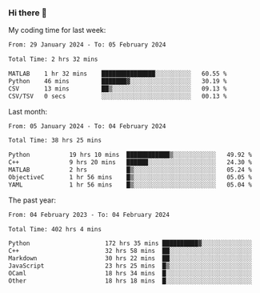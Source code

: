 ### Hi there 👋

My coding time for last week:

<!--START_SECTION:week-->

```txt
From: 29 January 2024 - To: 05 February 2024

Total Time: 2 hrs 32 mins

MATLAB    1 hr 32 mins    ███████████████░░░░░░░░░░   60.55 %
Python    46 mins         ███████▓░░░░░░░░░░░░░░░░░   30.19 %
CSV       13 mins         ██▒░░░░░░░░░░░░░░░░░░░░░░   09.13 %
CSV/TSV   0 secs          ░░░░░░░░░░░░░░░░░░░░░░░░░   00.13 %
```

<!--END_SECTION:week-->

Last month:

<!--START_SECTION:month-->

```txt
From: 05 January 2024 - To: 04 February 2024

Total Time: 38 hrs 25 mins

Python           19 hrs 10 mins  ████████████▒░░░░░░░░░░░░   49.92 %
C++              9 hrs 20 mins   ██████░░░░░░░░░░░░░░░░░░░   24.30 %
MATLAB           2 hrs           █▒░░░░░░░░░░░░░░░░░░░░░░░   05.24 %
ObjectiveC       1 hr 56 mins    █▒░░░░░░░░░░░░░░░░░░░░░░░   05.05 %
YAML             1 hr 56 mins    █▒░░░░░░░░░░░░░░░░░░░░░░░   05.04 %
```

<!--END_SECTION:month-->

The past year:

<!--START_SECTION:year-->

```txt
From: 04 February 2023 - To: 04 February 2024

Total Time: 402 hrs 4 mins

Python                     172 hrs 35 mins ██████████▓░░░░░░░░░░░░░░   42.93 %
C++                        32 hrs 58 mins  ██░░░░░░░░░░░░░░░░░░░░░░░   08.20 %
Markdown                   30 hrs 22 mins  ██░░░░░░░░░░░░░░░░░░░░░░░   07.55 %
JavaScript                 23 hrs 25 mins  █▒░░░░░░░░░░░░░░░░░░░░░░░   05.83 %
OCaml                      18 hrs 34 mins  █░░░░░░░░░░░░░░░░░░░░░░░░   04.62 %
Other                      18 hrs 18 mins  █░░░░░░░░░░░░░░░░░░░░░░░░   04.56 %
```

<!--END_SECTION:year-->
